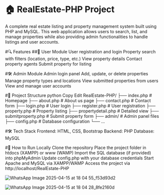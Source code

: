 # 🏠 RealEstate-PHP Project
A complete real estate listing and property management system built using PHP and MySQL. This web application allows users to search, list, and manage properties while also providing admin functionalities to handle listings and user accounts.

#🔍 Features
##👤 User Module
User registration and login
Property search with filters (location, price, type, etc.)
View property details
Contact property agents
Submit property for listing

#🛠️ Admin Module
Admin login panel
Add, update, or delete properties
Manage property types and locations
View submitted properties from users
View and manage user accounts

#📁 Project Structure
python
Copy
Edit
RealEstate-PHP/
├── index.php              # Homepage
├── about.php              # About us page
├── contact.php            # Contact form
├── login.php              # User login
├── register.php           # User registration
├── property.php           # Property listing
├── propertydetail.php     # Detailed view
├── submitproperty.php     # Submit property form
├── admin/                 # Admin panel files
├── config.php             # Database configuration
└── ...

#🛠️ Tech Stack
Frontend: HTML, CSS, Bootstrap
Backend: PHP
Database: MySQL

#🚀 How to Run Locally
Clone the repository
Place the project folder in htdocs (XAMPP) or www (WAMP)
Import the SQL database (if provided) into phpMyAdmin
Update config.php with your database credentials
Start Apache and MySQL via XAMPP/WAMP
Access the project via http://localhost/RealEstate-PHP


![WhatsApp Image 2025-04-15 at 18 04 55_f53d93d2](https://github.com/user-attachments/assets/cc7d9b18-dd73-42a2-a2ac-b1c04cb33cea)

![WhatsApp Image 2025-04-15 at 18 04 28_8fe2160d](https://github.com/user-attachments/assets/38770a6a-f094-49f4-a379-3abc0599d917)




